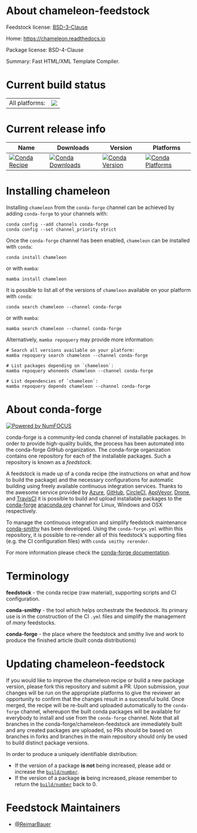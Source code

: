About chameleon-feedstock
=========================

Feedstock license: [BSD-3-Clause](https://github.com/conda-forge/chameleon-feedstock/blob/main/LICENSE.txt)

Home: https://chameleon.readthedocs.io

Package license: BSD-4-Clause

Summary: Fast HTML/XML Template Compiler.

Current build status
====================


<table><tr><td>All platforms:</td>
    <td>
      <a href="https://dev.azure.com/conda-forge/feedstock-builds/_build/latest?definitionId=15561&branchName=main">
        <img src="https://dev.azure.com/conda-forge/feedstock-builds/_apis/build/status/chameleon-feedstock?branchName=main">
      </a>
    </td>
  </tr>
</table>

Current release info
====================

| Name | Downloads | Version | Platforms |
| --- | --- | --- | --- |
| [![Conda Recipe](https://img.shields.io/badge/recipe-chameleon-green.svg)](https://anaconda.org/conda-forge/chameleon) | [![Conda Downloads](https://img.shields.io/conda/dn/conda-forge/chameleon.svg)](https://anaconda.org/conda-forge/chameleon) | [![Conda Version](https://img.shields.io/conda/vn/conda-forge/chameleon.svg)](https://anaconda.org/conda-forge/chameleon) | [![Conda Platforms](https://img.shields.io/conda/pn/conda-forge/chameleon.svg)](https://anaconda.org/conda-forge/chameleon) |

Installing chameleon
====================

Installing `chameleon` from the `conda-forge` channel can be achieved by adding `conda-forge` to your channels with:

```
conda config --add channels conda-forge
conda config --set channel_priority strict
```

Once the `conda-forge` channel has been enabled, `chameleon` can be installed with `conda`:

```
conda install chameleon
```

or with `mamba`:

```
mamba install chameleon
```

It is possible to list all of the versions of `chameleon` available on your platform with `conda`:

```
conda search chameleon --channel conda-forge
```

or with `mamba`:

```
mamba search chameleon --channel conda-forge
```

Alternatively, `mamba repoquery` may provide more information:

```
# Search all versions available on your platform:
mamba repoquery search chameleon --channel conda-forge

# List packages depending on `chameleon`:
mamba repoquery whoneeds chameleon --channel conda-forge

# List dependencies of `chameleon`:
mamba repoquery depends chameleon --channel conda-forge
```


About conda-forge
=================

[![Powered by
NumFOCUS](https://img.shields.io/badge/powered%20by-NumFOCUS-orange.svg?style=flat&colorA=E1523D&colorB=007D8A)](https://numfocus.org)

conda-forge is a community-led conda channel of installable packages.
In order to provide high-quality builds, the process has been automated into the
conda-forge GitHub organization. The conda-forge organization contains one repository
for each of the installable packages. Such a repository is known as a *feedstock*.

A feedstock is made up of a conda recipe (the instructions on what and how to build
the package) and the necessary configurations for automatic building using freely
available continuous integration services. Thanks to the awesome service provided by
[Azure](https://azure.microsoft.com/en-us/services/devops/), [GitHub](https://github.com/),
[CircleCI](https://circleci.com/), [AppVeyor](https://www.appveyor.com/),
[Drone](https://cloud.drone.io/welcome), and [TravisCI](https://travis-ci.com/)
it is possible to build and upload installable packages to the
[conda-forge](https://anaconda.org/conda-forge) [anaconda.org](https://anaconda.org/)
channel for Linux, Windows and OSX respectively.

To manage the continuous integration and simplify feedstock maintenance
[conda-smithy](https://github.com/conda-forge/conda-smithy) has been developed.
Using the ``conda-forge.yml`` within this repository, it is possible to re-render all of
this feedstock's supporting files (e.g. the CI configuration files) with ``conda smithy rerender``.

For more information please check the [conda-forge documentation](https://conda-forge.org/docs/).

Terminology
===========

**feedstock** - the conda recipe (raw material), supporting scripts and CI configuration.

**conda-smithy** - the tool which helps orchestrate the feedstock.
                   Its primary use is in the construction of the CI ``.yml`` files
                   and simplify the management of *many* feedstocks.

**conda-forge** - the place where the feedstock and smithy live and work to
                  produce the finished article (built conda distributions)


Updating chameleon-feedstock
============================

If you would like to improve the chameleon recipe or build a new
package version, please fork this repository and submit a PR. Upon submission,
your changes will be run on the appropriate platforms to give the reviewer an
opportunity to confirm that the changes result in a successful build. Once
merged, the recipe will be re-built and uploaded automatically to the
`conda-forge` channel, whereupon the built conda packages will be available for
everybody to install and use from the `conda-forge` channel.
Note that all branches in the conda-forge/chameleon-feedstock are
immediately built and any created packages are uploaded, so PRs should be based
on branches in forks and branches in the main repository should only be used to
build distinct package versions.

In order to produce a uniquely identifiable distribution:
 * If the version of a package **is not** being increased, please add or increase
   the [``build/number``](https://docs.conda.io/projects/conda-build/en/latest/resources/define-metadata.html#build-number-and-string).
 * If the version of a package **is** being increased, please remember to return
   the [``build/number``](https://docs.conda.io/projects/conda-build/en/latest/resources/define-metadata.html#build-number-and-string)
   back to 0.

Feedstock Maintainers
=====================

* [@ReimarBauer](https://github.com/ReimarBauer/)

